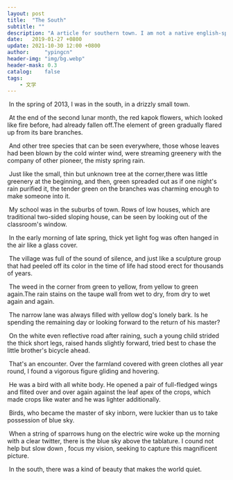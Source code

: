 ```yaml
---
layout: post
title:  "The South"
subtitle: ""
description: "A article for southern town. I am not a native english-speaker but a learner "
date:   2019-01-27 +0800
update: 2021-10-30 12:00 +0800
author:     "ypingcn"
header-img: "img/bg.webp"
header-mask: 0.3
catalog:    false
tags:
    - 文学
---
```


​    In the spring of 2013, I was in the south, in a drizzly small town.

​    At the end of the second lunar month, the red kapok flowers, which looked like fire before, had already fallen off.The element of green gradually flared up from its bare branches.

​    And other tree species that can be seen everywhere, those whose leaves had been blown by the cold winter wind, were streaming greenery with the company of other pioneer, the misty spring rain.

​    Just like the small, thin but unknown tree at the corner,there was little greenery at the beginning, and then, green spreaded out as if one night's rain purified it, the tender green on the branches was charming enough to make someone into it.

​    My school was in the suburbs of town. Rows of low houses, which are traditional two-sided sloping house, can be seen by looking out of the classroom's window.

​    In the early morning of late spring, thick yet light fog was often hanged in the air like a glass cover.

​    The village was full of the sound of silence, and just like a sculpture group that had peeled off its color in the time of life had stood erect for thousands of years.

​    The weed in the corner from green to yellow, from yellow to green again.The rain stains on the taupe wall from wet to dry, from dry to wet again and again.

​    The narrow lane was always filled with yellow dog's lonely bark. Is he spending the remaining day or looking forward to the return of his master?

​    On the white even reflective road after raining, such a young child strided the thick short legs, raised hands slightly forward, tried best to chase the little brother's bicycle ahead.

​    That's an encounter. Over the farmland covered with green clothes all year round, I found a vigorous figure gliding and hovering.

​    He was a bird with all white body. He opened a pair of full-fledged wings and flited over and over again against the leaf apex of the crops, which made crops like water and he was lighter additionally.

​    Birds, who became the master of sky inborn, were luckier than us to take possession of blue sky.

​    When a string of sparrows hung on the electric wire woke up the morning with a clear twitter, there is the blue sky above the tablature. I cound not help but slow down , focus my vision, seeking to capture this magnificent picture.

​    In the south, there was a kind of beauty that makes the world quiet.
